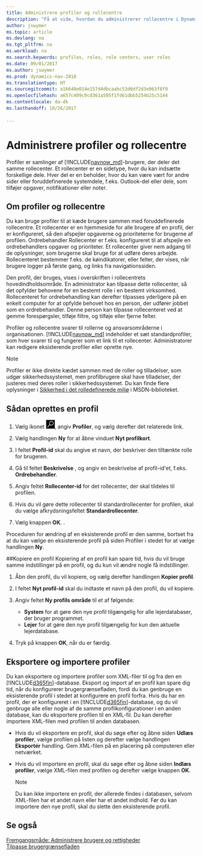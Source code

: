 ```yaml
---
title: Administrere profiler og rollecentre
description: "Få at vide, hvordan du administrerer rollecentre i Dynamics NAV."
author: jswymer
ms.topic: article
ms.devlang: na
ms.tgt_pltfrm: na
ms.workload: na
ms.search.keywords: profiles, roles, role centers, user roles
ms.date: 09/01/2017
ms.author: jswymer
ms.prod: dynamics-nav-2018
ms.translationtype: HT
ms.sourcegitcommit: a16640e014e157d4dbcaabc53d0df2d3e063f8f9
ms.openlocfilehash: a657c409c9cd361a505f1fd61dbb5254b25c5144
ms.contentlocale: da-dk
ms.lasthandoff: 10/26/2017

---
```

# <a name="managing-profiles-and-role-centers"></a>Administrere profiler og rollecentre
Profiler er samlinger af [!INCLUDE[navnow_md](includes/navnow_md.md)]-brugere, der deler det samme rollecenter. Et rollecenter er en sidetype, hvor du kan indsætte forskellige dele. Hver del er en beholder, hvor du kan være vært for andre sider eller foruddefinerede systemdele, f.eks. Outlook-del eller dele, som tilføjer opgaver, notifikationer eller noter.  

## <a name="about-profiles-and-role-centers"></a>Om profiler og rollecentre
Du kan bruge profiler til at kæde brugere sammen med foruddefinerede rollecentre. Et rollecenter er en hjemmeside for alle brugere af en profil, der er konfigureret, så den afspejler opgaverne og prioriteterne for brugerne af profilen. Ordrebehandler Rollecenter er f.eks. konfigureret til at afspejle en ordrebehandlers opgaver og prioriteter. Et rollecenter giver nem adgang til de oplysninger, som brugerne skal bruge for at udføre deres arbejde. Rollecenteret bestemmer f.eks. de køindikatorer, eller felter, der vises, når brugere logger på første gang, og links fra navigationssiden.

Den profil, der bruges, vises i overskriften i rollecentrets hovedindholdsområde. En administrator kan tilpasse dette rollecenter, så det opfylder behovene for en bestemt rolle i en bestemt virksomhed. Rollecenteret for ordrebehandling kan derefter tilpasses yderligere på en enkelt computer for at opfylde behovet hos en person, der udfører jobbet som en ordrebehandler. Denne person kan tilpasse rollecenteret ved at gemme forespørgsler, tilføje filtre, og tilføje eller fjerne felter.

Profiler og rollecentre svarer til rollerne og ansvarsområderne i organisationen. [!INCLUDE[navnow_md](includes/navnow_md.md)] indeholder et sæt standardprofiler, som hver svarer til og fungerer som et link til et rollecenter. Administratorer kan redigere eksisterende profiler eller oprette nye.  

> [!NOTE]  
>  Profiler er ikke direkte kædet sammen med de roller og tilladelser, som udgør sikkerhedssystemet, men profilbrugere skal have tilladelser, der justeres med deres roller i sikkerhedssystemet. Du kan finde flere oplysninger i [Sikkerhed i det rolledefinerede miljø](http://go.microsoft.com/fwlink?LinkId=147633) i MSDN-biblioteket.

## <a name="to-create-a-profile"></a>Sådan oprettes en profil
1.  Vælg ikonet ![Søg efter side eller rapport](media/ui-search/search_small.png "Ikonet Søg efter side eller rapport"), angiv **Profiler**, og vælg derefter det relaterede link.  

2.  Vælg handlingen **Ny** for at åbne vinduet **Nyt profilkort**.  

3.  I feltet **Profil-id** skal du angive et navn, der beskriver den tiltænkte rolle for brugeren.  

4.  Gå til feltet **Beskrivelse** , og angiv en beskrivelse af profil-id'et, f.eks. **Ordrebehandler**.  

5.  Angiv feltet **Rollecenter-id** for det rollecenter, der skal tildeles til profilen.  

6.  Hvis du vil gøre dette rollecenter til standardrollecenter for profilen, skal du vælge afkrydsningsfeltet **Standardrollecenter**.  

7.  Vælg knappen **OK**. .  

Proceduren for ændring af en eksisterende profil er den samme, bortset fra at du kan vælge en eksisterende profil på siden Profiler i stedet for at vælge handlingen **Ny**.  


##<a name="copying-a-profile"></a>Kopiere en profil
Kopiering af en profil kan spare tid, hvis du vil bruge samme indstillinger på en profil, og du kun vil ændre nogle få indstillinger.

1.  Åbn den profil, du vil kopiere, og vælg derefter handlingen **Kopier profil**.

2.  I feltet **Nyt profil-id** skal du indtaste et navn på den profil, du vil kopiere.

3.  Angiv feltet **Ny profils område** til et af følgende:

    - **System** for at gøre den nye profil tilgængelig for alle lejerdatabaser, der bruger programmet.
    - **Lejer** for at gøre den nye profil tilgængelig for kun den aktuelle lejerdatabase.
4. Tryk på knappen **OK**, når du er færdig.

## <a name="ExportImportProfile"></a>Eksportere og importere profiler

Du kan eksportere og importere profiler som XML-filer til og fra den en [!INCLUDE[d365fin](includes/d365fin_md.md)]-database. Eksport og import af en profil kan spare dig tid, når du konfigurerer brugergrænsefladen, fordi du kan genbruge en eksisterende profil i stedet at konfigurere en profil forfra. Hvis du har en profil, der er konfigureret i en [!INCLUDE[d365fin](includes/d365fin_md.md)]-database, og du vil genbruge alle eller nogle af de samme profilkonfigurationer i en anden database, kan du eksportere profilen til en XML-fil. Du kan derefter importere XML-filen med profilen til anden databasen.

-   Hvis du vil eksportere en profil, skal du søge efter og åbne siden **Udlæs profiler**, vælge profilen på listen og derefter vælge handlingen **Eksportér** handling. Gem XML-filen på en placering på computeren eller netværket.

-   Hvis du vil importere en profil, skal du søge efter og åbne siden **Indlæs profiler**, vælge XML-filen med profilen og derefter vælge knappen **OK**.

    > [!NOTE]  
    >  Du kan ikke importere en profil, der allerede findes i databasen, selvom XML-filen har et andet navn eller har et andet indhold. Før du kan importere den nye profil, skal du slette den eksisterende profil.



## <a name="see-also"></a>Se også  
[Fremgangsmåde: Administrere brugere og rettigheder](ui-how-users-permissions.md)  
[Tilpasse brugergrænsefladen](ui-customizing-overview.md)   
<!--[Security Overview](../Security%20Overview.md)-->


